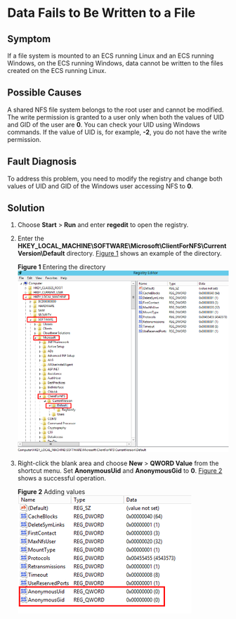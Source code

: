 # Data Fails to Be Written to a File<a name="sfs_01_0060"></a>

## Symptom<a name="section41158684111639"></a>

If a file system is mounted to an ECS running Linux and an ECS running Windows, on the ECS running Windows, data cannot be written to the files created on the ECS running Linux.

## Possible Causes<a name="section31326994111720"></a>

A shared NFS file system belongs to the root user and cannot be modified. The write permission is granted to a user only when both the values of UID and GID of the user are  **0**. You can check your UID using Windows commands. If the value of UID is, for example,  **-2**, you do not have the write permission.

## Fault Diagnosis<a name="section34776262111735"></a>

To address this problem, you need to modify the registry and change both values of UID and GID of the Windows user accessing NFS to  **0**.

## Solution<a name="section28103453161025"></a>

1.  Choose  **Start**  \>  **Run**  and enter  **regedit**  to open the registry.
2.  Enter the  **HKEY\_LOCAL\_MACHINE\\SOFTWARE\\Microsoft\\ClientForNFS\\CurrentVersion\\Default**  directory.  [Figure 1](#fig103481655182917)  shows an example of the directory.

    **Figure  1**  Entering the directory<a name="fig103481655182917"></a>  
    ![](figures/entering-the-directory.png "entering-the-directory")

3.  Right-click the blank area and choose  **New**  \>  **QWORD Value**  from the shortcut menu. Set  **AnonymousUid**  and  **AnonymousGid**  to  **0**.  [Figure 2](#fig56963212379)  shows a successful operation.

    **Figure  2**  Adding values<a name="fig56963212379"></a>  
    ![](figures/adding-values.png "adding-values")


